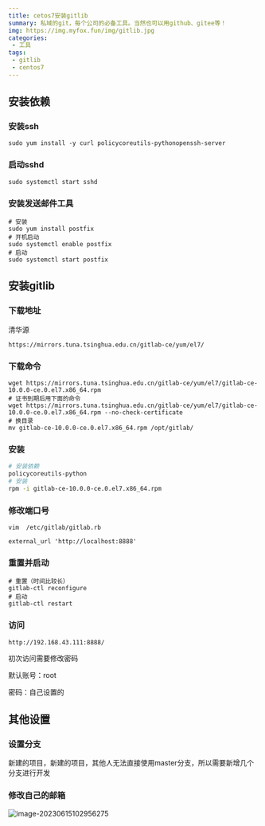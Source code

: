 ```yaml
---
title: cetos7安装gitlib
summary: 私域的git，每个公司的必备工具。当然也可以用github、gitee等！
img: https://img.myfox.fun/img/gitlib.jpg
categories:
 - 工具
tags:
 - gitlib
 - centos7
---
```


## 安装依赖

### 安装ssh

```shell
sudo yum install -y curl policycoreutils-pythonopenssh-server
```

### 启动sshd

```shell
sudo systemctl start sshd
```

### 安装发送邮件工具

```shell
# 安装
sudo yum install postfix
# 开机启动
sudo systemctl enable postfix
# 启动
sudo systemctl start postfix
```

## 安装gitlib

### 下载地址

清华源

```http
https://mirrors.tuna.tsinghua.edu.cn/gitlab-ce/yum/el7/
```

### 下载命令

```shell
wget https://mirrors.tuna.tsinghua.edu.cn/gitlab-ce/yum/el7/gitlab-ce-10.0.0-ce.0.el7.x86_64.rpm
# 证书到期后用下面的命令
wget https://mirrors.tuna.tsinghua.edu.cn/gitlab-ce/yum/el7/gitlab-ce-10.0.0-ce.0.el7.x86_64.rpm --no-check-certificate
# 换目录
mv gitlab-ce-10.0.0-ce.0.el7.x86_64.rpm /opt/gitlab/
```

### 安装

```sh
# 安装依赖
policycoreutils-python
# 安装
rpm -i gitlab-ce-10.0.0-ce.0.el7.x86_64.rpm
```

### 修改端口号

```shell
vim  /etc/gitlab/gitlab.rb

external_url 'http://localhost:8888'
```

### 重置并启动

```shell
# 重置（时间比较长）
gitlab-ctl reconfigure
# 启动
gitlab-ctl restart
```

### 访问

```http
http://192.168.43.111:8888/
```

初次访问需要修改密码

默认账号：root

密码：自己设置的

## 其他设置

### 设置分支

新建的项目，新建的项目，其他人无法直接使用master分支，所以需要新增几个分支进行开发

### 修改自己的邮箱

![image-20230615102956275](https://img.myfox.fun/img/20230615102957.png)



